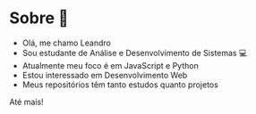 # Sobre 🌱
- Olá, me chamo Leandro
- Sou estudante de Análise e Desenvolvimento de Sistemas 💻
- Atualmente meu foco é em JavaScript e Python
- Estou interessado em Desenvolvimento Web
- Meus repositórios têm tanto estudos quanto projetos

Até mais!

<!---
leandro-alvesc/leandro-alvesc is a ✨ special ✨ repository because its `README.md` (this file) appears on your GitHub profile.
You can click the Preview link to take a look at your changes.
--->
